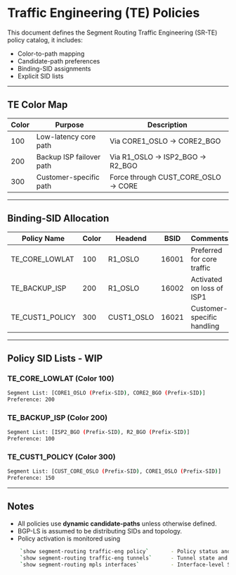 # Traffic Engineering (TE) Policies

This document defines the Segment Routing Traffic Engineering (SR-TE) policy catalog, it includes:

* Color-to-path mapping
* Candidate-path preferences
* Binding-SID assignments
* Explicit SID lists

---

## TE Color Map

| Color | Purpose                  | Description                          |
| ----- | ------------------------ | ------------------------------------ |
| 100   | Low-latency core path    | Via CORE1_OSLO -> CORE2_BGO          |
| 200   | Backup ISP failover path | Via R1_OSLO -> ISP2_BGO -> R2_BGO    |
| 300   | Customer-specific path   | Force through CUST_CORE_OSLO -> CORE |

---

## Binding-SID Allocation

| Policy Name       | Color | Headend     | BSID   | Comments                   |
| ----------------- | ----- | ----------- | ------ | -------------------------- |
| TE_CORE_LOWLAT    | 100   | R1_OSLO     | 16001  | Preferred for core traffic |
| TE_BACKUP_ISP     | 200   | R1_OSLO     | 16002  | Activated on loss of ISP1  |
| TE_CUST1_POLICY   | 300   | CUST1_OSLO  | 16021  | Customer-specific handling |

---

## Policy SID Lists - WIP

### TE_CORE_LOWLAT (Color 100)

```bash
Segment List: [CORE1_OSLO (Prefix-SID), CORE2_BGO (Prefix-SID)]
Preference: 200
```

### TE_BACKUP_ISP (Color 200)

```bash
Segment List: [ISP2_BGO (Prefix-SID), R2_BGO (Prefix-SID)]
Preference: 100
```

### TE_CUST1_POLICY (Color 300)

```bash
Segment List: [CUST_CORE_OSLO (Prefix-SID), CORE1_OSLO (Prefix-SID)]
Preference: 150
```

---

## Notes

* All policies use **dynamic candidate-paths** unless otherwise defined.
* BGP-LS is assumed to be distributing SIDs and topology.
* Policy activation is monitored using
```bash
    `show segment-routing traffic-eng policy`       - Policy status and activaton
    `show segment-routing traffic-eng tunnels`      - Tunnel state and path information
    `show segment-routing mpls interfaces`          - Interface-level SR-MPLS information
```
